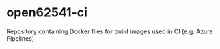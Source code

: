 # open62541-ci
Repository containing Docker files for build images used in CI (e.g. Azure Pipelines)
